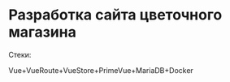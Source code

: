 <h1>Разработка сайта цветочного магазина</h1>
<p>Стеки:</p>
<span>Vue+VueRoute+VueStore+PrimeVue+MariaDB+Docker</span> 

